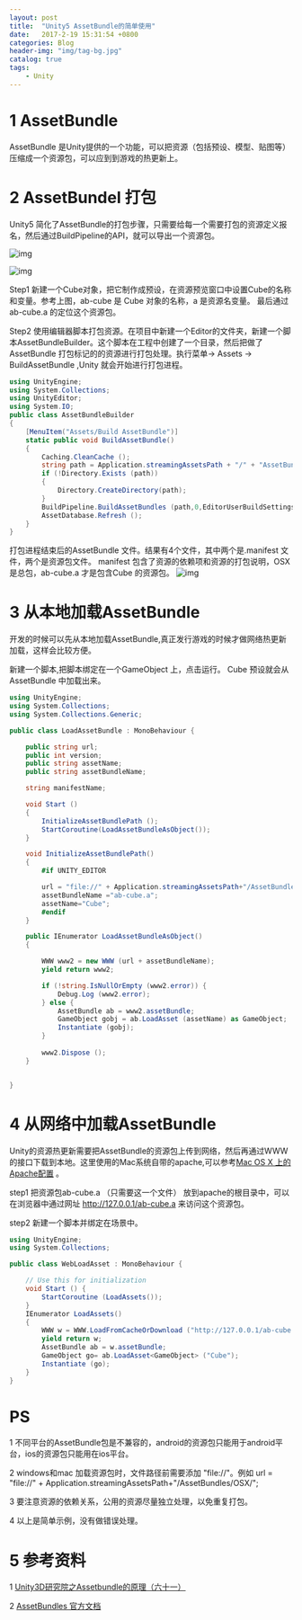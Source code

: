 ```yaml
---
layout: post
title:  "Unity5 AssetBundle的简单使用"
date:   2017-2-19 15:31:54 +0800
categories: Blog
header-img: "img/tag-bg.jpg"
catalog: true
tags:
    - Unity
---
```


# 1 AssetBundle

AssetBundle 是Unity提供的一个功能，可以把资源（包括预设、模型、贴图等）压缩成一个资源包，可以应到到游戏的热更新上。
  

# 2 AssetBundel 打包

Unity5 简化了AssetBundle的打包步骤，只需要给每一个需要打包的资源定义报名，然后通过BuildPipeline的API，就可以导出一个资源包。

![img](/img/2017-2-19-Unity5AssetBundle/项目图.png)

![img](/img/2017-2-19-Unity5AssetBundle/Cube.png)

Step1 新建一个Cube对象，把它制作成预设，在资源预览窗口中设置Cube的名称和变量。参考上图，ab-cube 是 Cube 对象的名称，a 是资源名变量。 最后通过 ab-cube.a 的定位这个资源包。

Step2 使用编辑器脚本打包资源。在项目中新建一个Editor的文件夹，新建一个脚本AssetBundleBuilder。这个脚本在工程中创建了一个目录，然后把做了AssetBundle 打包标记的的资源进行打包处理。执行菜单-> Assets -> BuildAssetBundle ,Unity 就会开始进行打包进程。

```C#
using UnityEngine;
using System.Collections;
using UnityEditor;
using System.IO;
public class AssetBundleBuilder 
{
	[MenuItem("Assets/Build AssetBundle")]
	static public void BuildAssetBundle()
	{
		Caching.CleanCache ();
		string path = Application.streamingAssetsPath + "/" + "AssetBundles" + "/" + "OSX";
		if (!Directory.Exists (path)) 
		{
			Directory.CreateDirectory(path);
		}
		BuildPipeline.BuildAssetBundles (path,0,EditorUserBuildSettings.activeBuildTarget);
		AssetDatabase.Refresh ();
	}
}

```

打包进程结束后的AssetBundle 文件。结果有4个文件，其中两个是.manifest 文件，两个是资源包文件。 manifest 包含了资源的依赖项和资源的打包说明，OSX是总包，ab-cube.a 才是包含Cube 的资源包。
![img](/img/2017-2-19-Unity5AssetBundle/打包结果.png)


# 3 从本地加载AssetBundle

开发的时候可以先从本地加载AssetBundle,真正发行游戏的时候才做网络热更新加载，这样会比较方便。

新建一个脚本,把脚本绑定在一个GameObject 上，点击运行。 Cube 预设就会从AssetBundle 中加载出来。

```C#
using UnityEngine;
using System.Collections;
using System.Collections.Generic;

public class LoadAssetBundle : MonoBehaviour {

	public string url;
	public int version;
	public string assetName;
	public string assetBundleName;

	string manifestName;

	void Start () 
	{
		InitializeAssetBundlePath ();
		StartCoroutine(LoadAssetBundleAsObject());
	}

	void InitializeAssetBundlePath()
	{
		#if UNITY_EDITOR

		url = "file://" + Application.streamingAssetsPath+"/AssetBundles/OSX/";
		assetBundleName ="ab-cube.a"; 
		assetName="Cube";
		#endif
	}

	public IEnumerator LoadAssetBundleAsObject()
	{

		WWW www2 = new WWW (url + assetBundleName);
		yield return www2;

		if (!string.IsNullOrEmpty (www2.error)) {
			Debug.Log (www2.error);
		} else {
			AssetBundle ab = www2.assetBundle;
			GameObject gobj = ab.LoadAsset (assetName) as GameObject;
			Instantiate (gobj);
		}
	
		www2.Dispose ();
	}


}


```

# 4 从网络中加载AssetBundle

Unity的资源热更新需要把AssetBundle的资源包上传到网络，然后再通过WWW的接口下载到本地。这里使用的Mac系统自带的apache,可以参考[Mac OS X 上的Apache配置](http://www.jianshu.com/p/7b8d5d6f22c9) 。

step1 把资源包ab-cube.a （只需要这一个文件） 放到apache的根目录中，可以在浏览器中通过网址 http://127.0.0.1/ab-cube.a 来访问这个资源包。

step2 新建一个脚本并绑定在场景中。

```C#
using UnityEngine;
using System.Collections;

public class WebLoadAsset : MonoBehaviour {

	// Use this for initialization
	void Start () {
		StartCoroutine (LoadAssets());
	}
	IEnumerator LoadAssets()
	{
		WWW w = WWW.LoadFromCacheOrDownload ("http://127.0.0.1/ab-cube.a",0);
		yield return w;
		AssetBundle ab = w.assetBundle;
		GameObject go= ab.LoadAsset<GameObject> ("Cube");
		Instantiate (go);
	}
}

```

# PS

1 不同平台的AssetBundle包是不兼容的，android的资源包只能用于android平台，ios的资源包只能用在ios平台。

2 windows和mac 加载资源包时，文件路径前需要添加 "file://"。例如 url = "file://" + Application.streamingAssetsPath+"/AssetBundles/OSX/";

3 要注意资源的依赖关系，公用的资源尽量独立处理，以免重复打包。

4 以上是简单示例，没有做错误处理。

# 5 参考资料

1 [Unity3D研究院之Assetbundle的原理（六十一）](http://www.xuanyusong.com/archives/2373)

2 [AssetBundles 官方文档](https://docs.unity3d.com/Manual/AssetBundlesIntro.html)